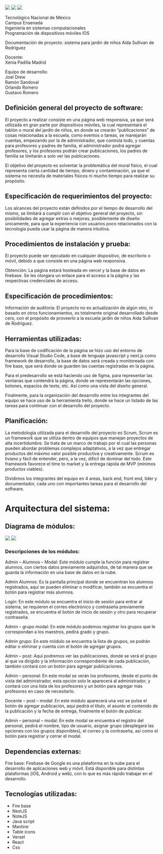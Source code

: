 ![](https://imageshack.com/i/pojYEHPpp)
![](https://imagizer.imageshack.com/v2/320x240q90/924/jYEHPp.png)
<img src="https://imagizer.imageshack.com/v2/150x100q90/922/Al2xoI.png">

Tecnológico Nacional de México  
Campus Ensenada  
Ingeniería en sistemas computacionales  
Programación de dispositivos móviles IOS  

Documentación de proyecto: sistema para jardín de niños Aida Sullivan de Rodríguez

Docente:  
Xenia Padilla Madrid

Equipo de desarrollo:  
Joel Drew  
Ramón Sandoval  
Orlando Romero  
Gustavo Romero  

## Definición general del proyecto de software:

El proyecto a realizar consiste en una página web responsiva, ya que será utilizada en gran parte por dispositivos móviles, la cual representará el tablón o mural del jardín de niños, en donde se crearán “publicaciones” de cosas relacionadas a la escuela, como eventos o tareas, se manejarán cuentas, empezando por la de administrador, que controla todo, y cuentas para profesores y padres de familia, el administrador podrá agregar profesores, y los profesores podrán crear publicaciones, los padres de familia se limitarán a solo ver las publicaciones.

El objetivo del proyecto es solventar la problemática del mural físico, el cual representa cierta cantidad de tiempo, dinero y contaminación, ya que el sistema no necesita de materiales físicos ni mucho tiempo para realizar su propósito.

## Especificación de requerimientos del proyecto:

Los alcances del proyecto están definidos por el tiempo de desarrollo del mismo, se limitará a cumplir con el objetivo general del proyecto, sin posibilidades de agregar extras o mejoras, posiblemente de diseño únicamente, para que la experiencia con usuarios poco relacionados con la tecnología pueda usar la página de manera intuitiva.

## Procedimientos de instalación y prueba:

El proyecto puede ser ejecutado en cualquier dispositivo, de escritorio o móvil, debido a que consiste en una página web responsiva. 

Obtención:
La página estará hosteada en vercel y la base de datos en firebase. Se les otorgara un enlace para el acceso a la página y las respectivas credenciales de acceso.

## Especificación de procedimientos:

Información de auditoria: El proyecto no es actualización de algún otro, ni basado en otros funcionamientos, es totalmente original desarrollado desde cero, con el propósito de proveerlo a la escuela jardín de niños Aida Sullivan de Rodríguez.

## Herramientas utilizadas:

Para la base de codificación de la página se hizo uso del entorno de desarrollo Visual Studio Code, a base de lenguaje javascript y next.js como framework de desarrollo, la base de datos será creada y monitoreada con fire base, que será donde se guarden las cuentas registradas en la página. 

Para el predesarrollo se está haciendo uso de figma, para representar las ventanas que contendrá la página, donde se representarán las opciones, botones, espacios de texto, etc. Así como una vista del diseño general.

Finalmente, para la organización del desarrollo entre los integrantes del equipo se hace uso de la herramienta trello, donde se hace un listado de las tareas para continuar con el desarrollo del proyecto.

## Planificación:

La metodología utilizada para el desarrollo del proyecto es Scrum, Scrum es un framework que se utiliza dentro de equipos que manejan proyectos de alta incertidumbre. Se trata de un marco de trabajo por el cual las personas pueden abordar problemas complejos adaptativos, a la vez que entregar productos del máximo valor posible productiva y creativamente. Scrum es liviano y fácil de entender, pero, a la vez, difícil de dominar del todo. Este framework favorece el time to market y la entrega rápida de MVP (mínimos productos viables).

Dividimos los integrantes del equipo en 4 areas, back end, front end, líder y documentador, cada uno con importantes tareas para el desarrollo del software.

# Arquitectura del sistema:
## Diagrama de módulos:

![](https://imageshack.com/i/pnc2U7zPj)
<img src="https://imagizer.imageshack.com/img923/9875/c2U7zP.jpg">

### Descripciones de los módulos:
Admin – Alumnos – Modal: Este módulo cumple la función para registrar alumnos, con ciertos datos previamente adquiridos, de tal manera que se guarda la información en una base de datos en la nube.

Admin Alumnos: Es la pantalla principal donde se encuentran los alumnos registrados, aquí se pueden eliminar o modificar, también se encuentra el botón para registrar más alumnos.

Login: En este módulo se encuentra el inicio de sesión para entrar al sistema, se requieren el correo electrónico y contraseña previamente registrados, se encuentra el botón de inicio de sesión y otro para recuperar contraseña.

Admin – grupo modal: En este módulo podemos registrar los grupos que le correspondan a los maestros, pedirá grado y grupo.

Admin grupo: En este módulo se encuentra la lista de grupos, se podrán editar o eliminar y cuenta con el botón de agregar grupos.

Admin – post: Aquí podremos ver las publicaciones, donde se verá el grupo al que va dirigido y la información correspondiente de cada publicación, también contará con un botón para agregar publicaciones.

Admin – personal: En este modal se verán los profesores, desde el punto de vista del administrador, esta opción solo le aparecerá al administrador, y contará con una lista de los profesores y un botón para agregar más profesores en caso de necesitarlo.

Docente – post – modal: En este módulo aparecerá una vez se pulse el botón de agregar publicación, aquí pedirá el título, el asunto el contenido de la publicación y la fecha de entrega, finalmente el botón de publicar.

Admin – personal – modal: En este modal se encuentra el registro del personal, pedirá el nombre, tipo de usuario, asignar grupo (desplegará las opciones con los grupos disponibles), el correo y la contraseña, así como el botón para registrar y cerrar el modal.

## Dependencias externas:
Fire base: Firebase de Google es una plataforma en la nube para el desarrollo de aplicaciones web y móvil. Está disponible para distintas plataformas (iOS, Android y web), con lo que es más rápido trabajar en el desarrollo.

## Tecnologías utilizadas:
* Fire base
* NextJS
* NoteJS
* Java script
* Mantine
* Table icons
* Versel
* React
* Css
